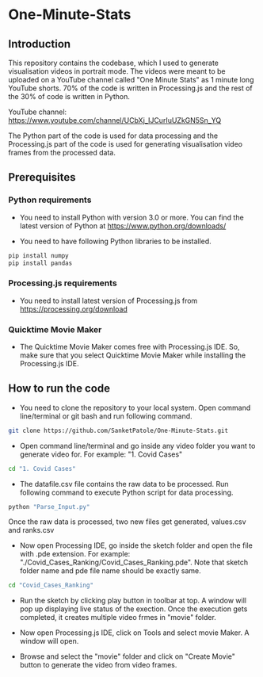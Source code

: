 # One-Minute-Stats


## Introduction

This repository contains the codebase, which I used to generate visualisation videos in portrait mode.
The videos were meant to be uploaded on a YouTube channel called "One Minute Stats" as 1 minute long YouTube shorts.
70% of the code is written in Processing.js and the rest of the 30% of code is written in Python.

YouTube channel: https://www.youtube.com/channel/UCbXj_IJCurIuUZkGN5Sn_YQ

The Python part of the code is used for data processing and the Processing.js part of the code is used for generating  visualisation video frames from the processed data.


## Prerequisites

### Python requirements

* You need to install Python with version 3.0 or more. You can find the latest version of Python at https://www.python.org/downloads/

* You need to have following Python libraries to be installed.
```sh
pip install numpy
pip install pandas
```

### Processing.js requirements

* You need to install latest version of Processing.js from https://processing.org/download

### Quicktime Movie Maker

* The Quicktime Movie Maker comes free with Processing.js IDE. So, make sure that you select Quicktime Movie Maker while installing the Processing.js IDE.


## How to run the code

* You need to clone the repository to your local system. Open command line/terminal or git bash and run following command.
```sh
git clone https://github.com/SanketPatole/One-Minute-Stats.git
```

* Open command line/terminal and go inside any video folder you want to generate video for. For example: "1. Covid Cases"
```sh
cd "1. Covid Cases"
```

* The datafile.csv file contains the raw data to be processed. Run following command to execute Python script for data processing.
```sh
python "Parse_Input.py"
```

Once the raw data is processed, two new files get generated, values.csv and ranks.csv

* Now open Processing IDE, go inside the sketch folder and open the file with .pde extension. For example: "./Covid_Cases_Ranking/Covid_Cases_Ranking.pde". Note that sketch folder name and pde file name should be exactly same.
```sh
cd "Covid_Cases_Ranking"
```

* Run the sketch by clicking play button in toolbar at top. A window will pop up displaying live status of the exection. Once the execution gets completed, it creates multiple video frmes in "movie" folder.

* Now open Processing.js IDE, click on Tools and select movie Maker. A window will open.

* Browse and select the "movie" folder and click on "Create Movie" button to generate the video from video frames.
